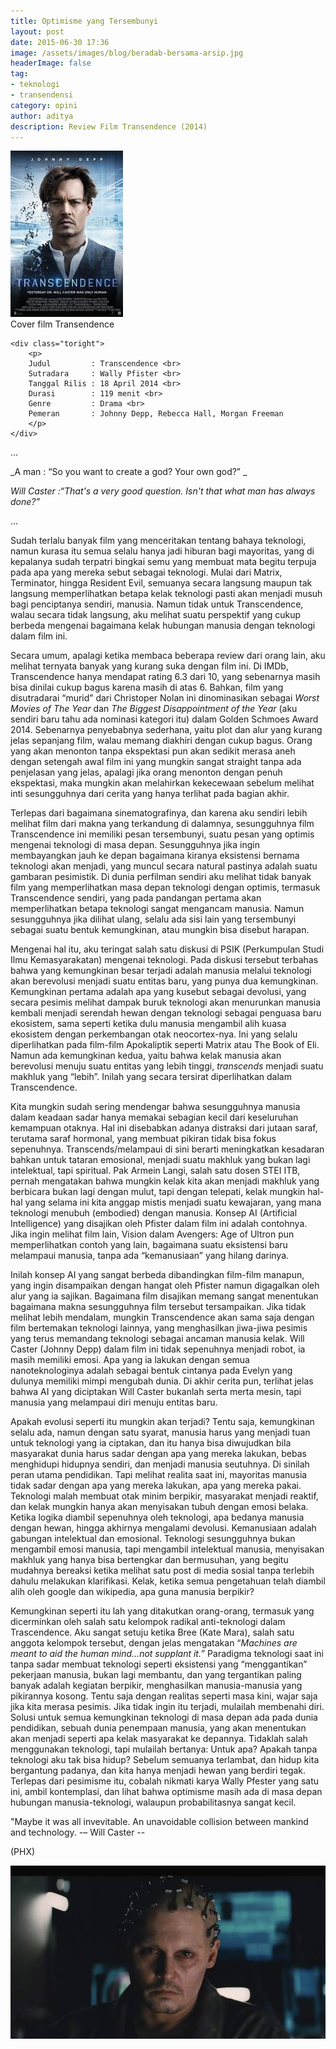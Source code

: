 ```yaml
---
title: Optimisme yang Tersembunyi
layout: post
date: 2015-06-30 17:36
image: /assets/images/blog/beradab-bersama-arsip.jpg
headerImage: false
tag:
- teknologi
- transendensi
category: opini
author: aditya
description: Review Film Transendence (2014)
---
```


<div class="side-by-side">
    <div class="toleft">
		<img class="image" src="/assets/images/film/transendence.jpg" alt="Alt Text">
        <figcaption class="caption">Cover film Transendence</figcaption>
    </div>

    <div class="toright">
		<p>
		Judul	      : Transcendence <br>
		Sutradara     : Wally Pfister <br>
		Tanggal Rilis : 18 April 2014 <br>
		Durasi        : 119 menit <br>
		Genre         : Drama <br>
		Pemeran       : Johnny Depp, Rebecca Hall, Morgan Freeman
		</p>
    </div>
</div>

...

_A man : “So you want to create a god? Your own god?” _

_Will Caster :“That's a very good question. Isn't that what man has always done?”_

...

Sudah terlalu banyak film yang menceritakan tentang bahaya teknologi, namun kurasa itu semua selalu hanya jadi hiburan bagi mayoritas, yang di kepalanya sudah terpatri bingkai semu yang membuat mata begitu terpuja pada apa yang mereka sebut sebagai teknologi. Mulai dari Matrix, Terminator, hingga Resident Evil, semuanya secara langsung maupun tak langsung memperlihatkan betapa kelak teknologi pasti akan menjadi musuh bagi penciptanya sendiri, manusia. Namun tidak untuk Transcendence, walau secara tidak langsung, aku melihat suatu perspektif yang cukup berbeda mengenai bagaimana kelak hubungan manusia dengan teknologi dalam film ini.

Secara umum, apalagi ketika membaca beberapa review dari orang lain, aku melihat ternyata banyak yang kurang suka dengan film ini. Di IMDb, Transcendence hanya mendapat rating 6.3 dari 10, yang sebenarnya masih bisa dinilai cukup bagus karena masih di atas 6. Bahkan, film yang disutradarai “murid” dari Christoper Nolan ini dinominasikan sebagai _Worst Movies of The Year_ dan _The Biggest Disappointment of the Year_ (aku sendiri baru tahu ada nominasi kategori itu) dalam Golden Schmoes Award 2014. Sebenarnya penyebabnya sederhana, yaitu plot dan alur yang kurang jelas sepanjang film, walau memang diakhiri dengan cukup bagus. Orang yang akan menonton tanpa ekspektasi pun akan sedikit merasa aneh dengan setengah awal film ini yang mungkin sangat straight tanpa ada penjelasan yang jelas, apalagi jika orang menonton dengan penuh ekspektasi, maka mungkin akan melahirkan kekecewaan sebelum melihat inti sesungguhnya dari cerita yang hanya terlihat pada bagian akhir.

Terlepas dari bagaimana sinematografinya, dan karena aku sendiri lebih melihat film dari makna yang terkandung di dalamnya, sesungguhnya film Transcendence ini memiliki pesan tersembunyi, suatu pesan yang optimis mengenai teknologi di masa depan. Sesungguhnya jika ingin membayangkan jauh ke depan bagaimana kiranya eksistensi bernama teknologi akan menjadi, yang muncul secara natural pastinya adalah suatu gambaran pesimistik. Di dunia perfilman sendiri aku melihat tidak banyak film yang memperlihatkan masa depan teknologi dengan optimis, termasuk Transcendence sendiri, yang pada pandangan pertama akan memperlihatkan betapa teknologi sangat mengancam manusia. Namun sesungguhnya jika dilihat ulang, selalu ada sisi lain yang tersembunyi sebagai suatu bentuk kemungkinan, atau mungkin bisa disebut harapan.

Mengenai hal itu, aku teringat salah satu diskusi di PSIK (Perkumpulan Studi Ilmu Kemasyarakatan) mengenai teknologi. Pada diskusi tersebut terbahas bahwa yang kemungkinan besar terjadi adalah manusia melalui teknologi akan berevolusi menjadi suatu entitas baru, yang punya dua kemungkinan. Kemungkinan pertama adalah apa yang kusebut sebagai devolusi, yang secara pesimis melihat dampak buruk teknologi akan menurunkan manusia kembali menjadi serendah hewan dengan teknologi sebagai penguasa baru ekosistem, sama seperti ketika dulu manusia mengambil alih kuasa ekosistem dengan perkembangan otak neocortex-nya. Ini yang selalu diperlihatkan pada film-film Apokaliptik seperti Matrix atau The Book of Eli. Namun ada kemungkinan kedua, yaitu bahwa kelak manusia akan berevolusi menuju suatu entitas yang lebih tinggi, _transcends_ menjadi suatu makhluk yang “lebih”. Inilah yang secara tersirat diperlihatkan dalam Transcendence.

Kita mungkin sudah sering mendengar bahwa sesungguhnya manusia dalam keadaan sadar hanya memakai sebagian kecil dari keseluruhan kemampuan otaknya. Hal ini disebabkan adanya distraksi dari jutaan saraf, terutama saraf hormonal, yang membuat pikiran tidak bisa fokus sepenuhnya. Transcends/melampaui di sini berarti meningkatkan kesadaran bahkan untuk tataran emosional, menjadi suatu makhluk yang bukan lagi intelektual, tapi spiritual. Pak Armein Langi, salah satu dosen STEI ITB, pernah mengatakan bahwa mungkin kelak kita akan menjadi makhluk yang berbicara bukan lagi dengan mulut, tapi dengan telepati, kelak mungkin hal-hal yang selama ini kita anggap mistis menjadi suatu kewajaran, yang mana teknologi menubuh (embodied) dengan manusia. Konsep AI  (Artificial Intelligence) yang disajikan oleh Pfister dalam film ini adalah contohnya. Jika ingin melihat film lain, Vision dalam Avengers: Age of Ultron pun memperlihatkan contoh yang lain, bagaimana suatu eksistensi baru melampaui manusia, tanpa ada “kemanusiaan” yang hilang darinya.

Inilah konsep AI yang sangat berbeda dibandingkan film-film manapun, yang ingin disampaikan dengan hangat oleh Pfister namun digagalkan oleh alur yang ia sajikan. Bagaimana film disajikan memang sangat menentukan bagaimana makna sesungguhnya film tersebut tersampaikan. Jika tidak melihat lebih mendalam, mungkin Transcendence akan sama saja dengan film bertemakan teknologi lainnya, yang menghasilkan jiwa-jiwa pesimis yang terus memandang teknologi sebagai ancaman manusia kelak. Will Caster (Johnny Depp) dalam film ini tidak sepenuhnya menjadi robot, ia masih memiliki emosi. Apa yang ia lakukan dengan semua nanoteknologinya adalah sebagai bentuk cintanya pada Evelyn yang dulunya memiliki mimpi mengubah dunia. Di akhir cerita pun, terlihat jelas bahwa AI yang diciptakan Will Caster bukanlah serta merta mesin, tapi manusia yang melampaui diri menuju entitas baru.

Apakah evolusi seperti itu mungkin akan terjadi? Tentu saja, kemungkinan selalu ada, namun dengan satu syarat, manusia harus yang menjadi tuan untuk teknologi yang ia ciptakan, dan itu hanya bisa diwujudkan bila masyarakat dunia harus sadar dengan apa yang mereka lakukan, bebas menghidupi hidupnya sendiri, dan menjadi manusia seutuhnya. Di sinilah peran utama pendidikan. Tapi melihat realita saat ini, mayoritas manusia tidak sadar dengan apa yang mereka lakukan, apa yang mereka pakai. Teknologi malah membuat otak minim berpikir, masyarakat menjadi reaktif, dan kelak mungkin hanya akan menyisakan tubuh dengan emosi belaka. Ketika logika diambil sepenuhnya oleh teknologi, apa bedanya manusia dengan hewan, hingga akhirnya mengalami devolusi. Kemanusiaan adalah gabungan intelektual dan emosional. Teknologi sesungguhnya bukan mengambil emosi manusia, tapi mengambil intelektual manusia, menyisakan makhluk yang hanya bisa bertengkar dan bermusuhan, yang begitu mudahnya bereaksi ketika melihat satu post di media sosial tanpa terlebih dahulu melakukan klarifikasi. Kelak, ketika semua pengetahuan telah diambil alih oleh google dan wikipedia, apa guna manusia berpikir?

Kemungkinan seperti itu lah yang ditakutkan orang-orang, termasuk yang dicerminkan oleh salah satu kelompok radikal anti-teknologi dalam Trascendence. Aku sangat setuju ketika Bree (Kate Mara), salah satu anggota kelompok tersebut, dengan jelas mengatakan “_Machines are meant to aid the human mind...not supplant it._” Paradigma teknologi saat ini tanpa sadar membuat teknologi seperti eksistensi yang “menggantikan” pekerjaan manusia, bukan lagi membantu, dan yang tergantikan paling banyak adalah kegiatan berpikir, menghasilkan manusia-manusia yang pikirannya kosong. Tentu saja dengan realitas seperti masa kini, wajar saja jika kita merasa pesimis. Jika tidak ingin itu terjadi, mulailah membenahi diri. Solusi untuk semua kemungkinan teknologi di masa depan ada pada dunia pendidikan, sebuah dunia penempaan manusia, yang akan menentukan akan menjadi seperti apa kelak masyarakat ke depannya. Tidaklah salah menggunakan teknologi, tapi mulailah bertanya: Untuk apa? Apakah tanpa teknologi aku tak bisa hidup? Sebelum semuanya terlambat, dan hidup kita bergantung padanya, dan kita hanya menjadi hewan yang berdiri tegak. Terlepas dari pesimisme itu, cobalah nikmati karya Wally Pfester yang satu ini, ambil kontemplasi, dan lihat bahwa optimisme masih ada di masa depan hubungan manusia-teknologi, walaupun probabilitasnya sangat kecil.

"Maybe it was all invevitable. An unavoidable collision between mankind and technology. -– Will Caster --

(PHX)

<img class="image" src="/assets/images/film/transendence-1.jpg" alt="Alt Text">